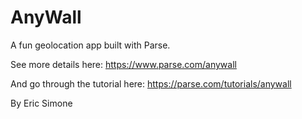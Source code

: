 AnyWall
=======

A fun geolocation app built with Parse.

See more details here: https://www.parse.com/anywall

And go through the tutorial here: https://parse.com/tutorials/anywall

By Eric Simone